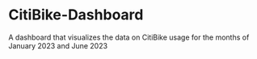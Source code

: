 # CitiBike-Dashboard
A dashboard that visualizes the data on CitiBike usage for the months of January 2023 and June 2023
